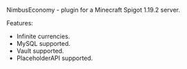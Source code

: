 NimbusEconomy - plugin for a Minecraft Spigot 1.19.2 server.

Features:
 - Infinite currencies.
 - MySQL supported.
 - Vault supported.
 - PlaceholderAPI supported.
